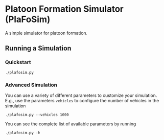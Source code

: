 # Platoon Formation Simulator (PlaFoSim)

A simple simulator for platoon formation.

## Running a Simulation

### Quickstart

```./plafosim.py```

### Advanced Simulation

You can use a variety of different parameters to customize your simulation.
E.g., use the parameters `vehicles` to configure the number of vehicles in the simulation

```./plafosim.py --vehicles 1000```

You can see the complete list of available parameters by running

```./plafosim.py -h```
